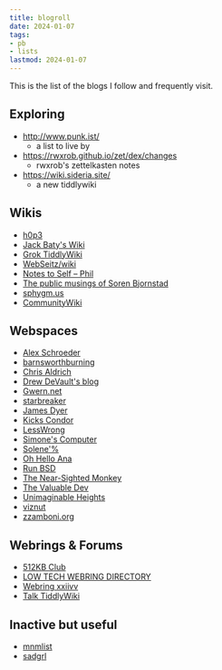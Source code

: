 ```yaml
---
title: blogroll
date: 2024-01-07
tags: 
- pb
- lists
lastmod: 2024-01-07
---
```


This is the list of the blogs I follow and frequently visit.

## Exploring
- http://www.punk.ist/
    * a list to live by
- https://rwxrob.github.io/zet/dex/changes 
    * rwxrob's zettelkasten notes
- https://wiki.sideria.site/
    * a new tiddlywiki 
	
## Wikis
- [h0p3](https://h0p3.neocities.org/)
- [Jack Baty's Wiki](https://rudimentarylathe.wiki/)
- [Grok TiddlyWiki](https://groktiddlywiki.com/read/)
- [WebSeitz/wiki](http://webseitz.fluxent.com/wiki/MeaningfulLifeRoadmap)
- [Notes to Self – Phil](https://youneedastereo.com/)
- [The public musings of Soren Bjornstad](https://zettelkasten.sorenbjornstad.com/)
- [sphygm.us](https://sphygm.us/)
- [CommunityWiki](https://communitywiki.org/wiki/FrontPage)

## Webspaces

- [Alex Schroeder](https://alexschroeder.ch/)
- [barnsworthburning](https://barnsworthburning.net/spaces/i/barnsworthburningnet)
- [Chris Aldrich](https://boffosocko.com/now/)
- [Drew DeVault's blog](https://drewdevault.com/)
- [Gwern.net](https://gwern.net/index)
- [starbreaker](https://starbreaker.org/)
- [James Dyer](https://www.emacs.dyerdwelling.family/tags/)
- [Kicks Condor](https://www.kickscondor.com/)
- [LessWrong](https://www.lesswrong.com/)
- [Simone's Computer](https://simone.computer/#/)
- [Solene'%](https://dataswamp.org/~solene/)
- [Oh Hello Ana](https://ohhelloana.blog/posts/)
- [Run BSD](https://runbsd.info/)
- [The Near-Sighted Monkey](https://thenearsightedmonkey.tumblr.com/)
- [The Valuable Dev](https://thevaluable.dev/)
- [Unimaginable Heights](https://unimaginable-heights.neocities.org/)
- [viznut](http://viznut.fi/en/)
- [zzamboni.org](https://zzamboni.org/)

## Webrings & Forums
- [512KB Club](https://512kb.club/)
- [LOW TECH WEBRING DIRECTORY](https://emreed.net/LowTech_Directory.html)
- [Webring xxiivv](https://webring.xxiivv.com/)
- [Talk TiddlyWiki](https://talk.tiddlywiki.org/)

## Inactive but useful
- [mnmlist](https://mnmlist.com/archives/)
- [sadgrl](https://sadgrl.online/)

